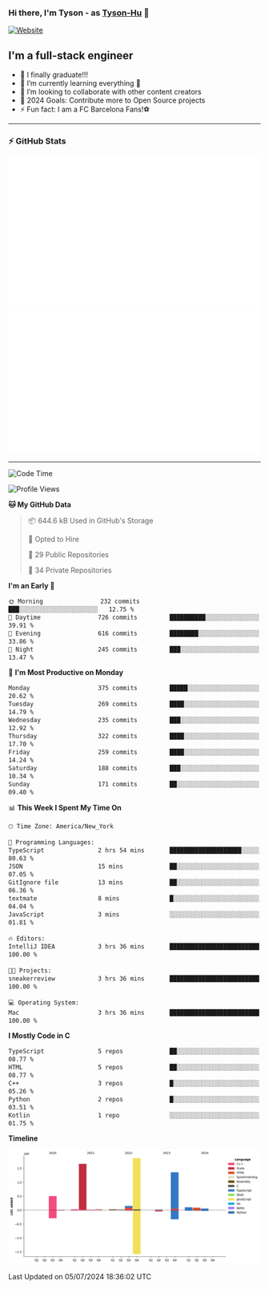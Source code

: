 ### Hi there, I'm Tyson - as [Tyson-Hu][website] 👋

[![Website](https://img.shields.io/website?label=Tianzhe.me&style=for-the-badge&url=https%3A%2F%2Ftianzhe.me)](https://tianzhe.me)


## I'm a full-stack engineer

- 🔭 I finally graduate!!!
- 🌱 I’m currently learning everything 🤣
- 👯 I’m looking to collaborate with other content creators
- 🥅 2024 Goals: Contribute more to Open Source projects
- ⚡ Fun fact: I am a FC Barcelona Fans!⚽️

---

### ⚡️ GitHub Stats
![](https://raw.githubusercontent.com/Tyson-Hu/github-stats-card/master/generated/overview.svg)
![](https://raw.githubusercontent.com/Tyson-Hu/github-stats-card/master/generated/languages.svg)

---

<!--START_SECTION:waka-->
![Code Time](http://img.shields.io/badge/Code%20Time-156%20hrs%2056%20mins-blue)

![Profile Views](http://img.shields.io/badge/Profile%20Views-0-blue)

**🐱 My GitHub Data** 

> 📦 644.6 kB Used in GitHub's Storage 
 > 
> 💼 Opted to Hire
 > 
> 📜 29 Public Repositories 
 > 
> 🔑 34 Private Repositories 
 > 
**I'm an Early 🐤** 

```text
🌞 Morning                232 commits         ███░░░░░░░░░░░░░░░░░░░░░░   12.75 % 
🌆 Daytime                726 commits         ██████████░░░░░░░░░░░░░░░   39.91 % 
🌃 Evening                616 commits         ████████░░░░░░░░░░░░░░░░░   33.86 % 
🌙 Night                  245 commits         ███░░░░░░░░░░░░░░░░░░░░░░   13.47 % 
```
📅 **I'm Most Productive on Monday** 

```text
Monday                   375 commits         █████░░░░░░░░░░░░░░░░░░░░   20.62 % 
Tuesday                  269 commits         ████░░░░░░░░░░░░░░░░░░░░░   14.79 % 
Wednesday                235 commits         ███░░░░░░░░░░░░░░░░░░░░░░   12.92 % 
Thursday                 322 commits         ████░░░░░░░░░░░░░░░░░░░░░   17.70 % 
Friday                   259 commits         ████░░░░░░░░░░░░░░░░░░░░░   14.24 % 
Saturday                 188 commits         ███░░░░░░░░░░░░░░░░░░░░░░   10.34 % 
Sunday                   171 commits         ██░░░░░░░░░░░░░░░░░░░░░░░   09.40 % 
```


📊 **This Week I Spent My Time On** 

```text
🕑︎ Time Zone: America/New_York

💬 Programming Languages: 
TypeScript               2 hrs 54 mins       ████████████████████░░░░░   80.63 % 
JSON                     15 mins             ██░░░░░░░░░░░░░░░░░░░░░░░   07.05 % 
GitIgnore file           13 mins             ██░░░░░░░░░░░░░░░░░░░░░░░   06.36 % 
textmate                 8 mins              █░░░░░░░░░░░░░░░░░░░░░░░░   04.04 % 
JavaScript               3 mins              ░░░░░░░░░░░░░░░░░░░░░░░░░   01.81 % 

🔥 Editors: 
IntelliJ IDEA            3 hrs 36 mins       █████████████████████████   100.00 % 

🐱‍💻 Projects: 
sneakerreview            3 hrs 36 mins       █████████████████████████   100.00 % 

💻 Operating System: 
Mac                      3 hrs 36 mins       █████████████████████████   100.00 % 
```

**I Mostly Code in C** 

```text
TypeScript               5 repos             ██░░░░░░░░░░░░░░░░░░░░░░░   08.77 % 
HTML                     5 repos             ██░░░░░░░░░░░░░░░░░░░░░░░   08.77 % 
C++                      3 repos             █░░░░░░░░░░░░░░░░░░░░░░░░   05.26 % 
Python                   2 repos             █░░░░░░░░░░░░░░░░░░░░░░░░   03.51 % 
Kotlin                   1 repo              ░░░░░░░░░░░░░░░░░░░░░░░░░   01.75 % 
```



**Timeline**

![Lines of Code chart](https://raw.githubusercontent.com/Tyson-Hu/Tyson-Hu/main/assets/bar_graph.png)


 Last Updated on 05/07/2024 18:36:02 UTC
<!--END_SECTION:waka-->


[website]: https://github.com/Tyson-Hu
